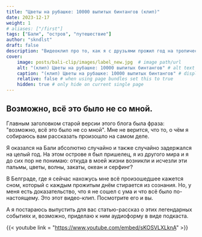 ```yaml
---
title: "Цветы на рубашке: 10000 выпитых бинтангов (клип)"
date: 2023-12-17
weight: 1
# aliases: ["/first"]
tags: ["Бали", "остров", "путешествие"]
author: "skndlst"
draft: false
description: "Видеоклип про то, как я с друзьями прожил год на тропическом острове"
cover:
    image: posts/bali-clip/images/label_new.jpg  # image path/url
    alt: "(клип) Цветы на рубашке: 10000 выпитых бинтангов" # alt text
    caption: "(клип) Цветы на рубашке: 10000 выпитых бинтангов" # display caption under cover
    relative: false # when using page bundles set this to true
    hidden: true # only hide on current single page
---
```


## Возможно, всё это было не со мной.

Главным заголовком старой версии этого блога была фраза: "возможно, всё это было не со мной". Мне не верится, что то, о чём я собираюсь вам рассказать произошло на самом деле. 

 Я оказался на Бали абсолютно случайно и также случайно задержался на целый год. На этом острове я был пришелец, я из другого мира и я до сих пор не понимаю: откуда в моей жизни возникли и исчезли эти пальмы, цветы, волны, закаты, океан и серфинг?

 В Белграде, где я сейчас нахожусь мне всё произошедшее кажется сном, который с каждым прожитым днём стирается из сознания. Но, у меня есть доказательство, что я не сошел с ума и что всё было по-настоящему. Это этот видео-клип. Посмотрите его и вы. 

А я постараюсь выпустить для вас статью-рассказ о этих легендарных событиях и, возможно, приделаю к ним аудиоформу в виде подкаста. 

{{< youtube link = "https://www.youtube.com/embed/sKOSVLXLknA" >}}